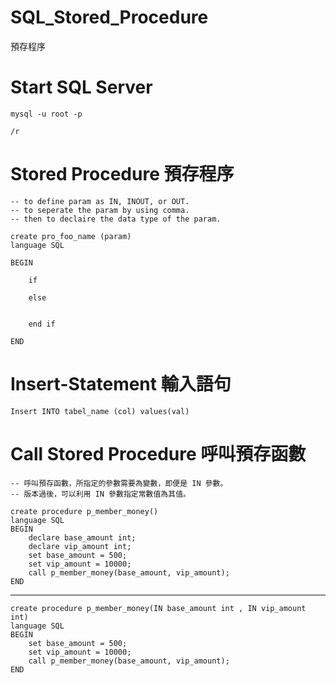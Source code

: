 # SQL_Stored_Procedure
預存程序

# Start SQL Server

    mysql -u root -p
    
    /r


# Stored Procedure 預存程序

    -- to define param as IN, INOUT, or OUT.
    -- to seperate the param by using comma.
    -- then to declaire the data type of the param.

    create pro_foo_name (param)
    language SQL

    BEGIN

        if 

        else


        end if

    END
    
# Insert-Statement 輸入語句

    Insert INTO tabel_name (col) values(val)
    
    
# Call Stored Procedure 呼叫預存函數

    -- 呼叫預存函數，所指定的參數需要為變數，即便是 IN 參數。
    -- 版本過後，可以利用 IN 參數指定常數值為其值。

    create procedure p_member_money() 
    language SQL
    BEGIN
        declare base_amount int;
        declare vip_amount int;
        set base_amount = 500;
        set vip_amount = 10000;
        call p_member_money(base_amount, vip_amount); 
    END


-------------------------------------------------

    create procedure p_member_money(IN base_amount int , IN vip_amount int) 
    language SQL
    BEGIN
        set base_amount = 500;
        set vip_amount = 10000;
        call p_member_money(base_amount, vip_amount); 
    END
